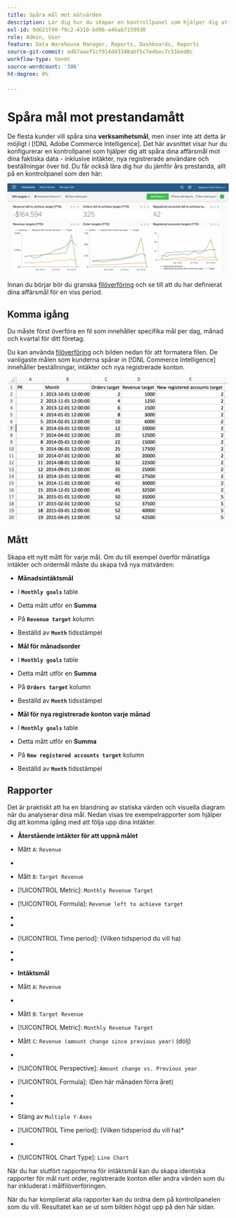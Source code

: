 ```yaml
---
title: Spåra mål mot mätvärden
description: Lär dig hur du skapar en kontrollpanel som hjälper dig att spåra dina affärsmål mot dina faktiska data - inklusive intäkter, nya registrerade användare och beställningar över tid.
exl-id: 9d621f40-f9c2-4310-bd96-a46ab7159930
role: Admin, User
feature: Data Warehouse Manager, Reports, Dashboards, Reports
source-git-commit: adb7aaef1cf914d43348abf5c7e4bec7c51bed0c
workflow-type: tm+mt
source-wordcount: '386'
ht-degree: 0%

---
```


# Spåra mål mot prestandamått

De flesta kunder vill spåra sina **verksamhetsmål**, men inser inte att detta är möjligt i [!DNL Adobe Commerce Intelligence]. Det här avsnittet visar hur du konfigurerar en kontrollpanel som hjälper dig att spåra dina affärsmål mot dina faktiska data - inklusive intäkter, nya registrerade användare och beställningar över tid. Du får också lära dig hur du jämför års prestanda, allt på en kontrollpanel som den här:

![](../../assets/Goals-_dashboard_2.png)

Innan du börjar bör du granska [filöverföring](../importing-data/connecting-data/using-file-uploader.md) och se till att du har definierat dina affärsmål för en viss period.

## Komma igång

Du måste först överföra en fil som innehåller specifika mål per dag, månad och kvartal för ditt företag.

Du kan använda [filöverföring](../importing-data/connecting-data/using-file-uploader.md) och bilden nedan för att formatera filen. De vanligaste målen som kunderna spårar in [!DNL Commerce Intelligence] innehåller beställningar, intäkter och nya registrerade konton.

![](../../assets/Goals-_Excel.png)

## Mått

Skapa ett nytt mått för varje mål. Om du till exempel överför månatliga intäkter och ordermål måste du skapa två nya mätvärden:

* **Månadsintäktsmål**
* I **`Monthly goals`** table
* Detta mått utför en **Summa**
* På **`Revenue target`** kolumn
* Beställd av **`Month`** tidsstämpel

* **Mål för månadsorder**
* I **`Monthly goals`** table
* Detta mått utför en **Summa**
* På **`Orders target`** kolumn
* Beställd av **`Month`** tidsstämpel

* **Mål för nya registrerade konton varje månad**
* I **`Monthly goals`** table
* Detta mått utför en **Summa**
* På **`New registered accounts target`** kolumn
* Beställd av **`Month`** tidsstämpel

## Rapporter

Det är praktiskt att ha en blandning av statiska värden och visuella diagram när du analyserar dina mål. Nedan visas tre exempelrapporter som hjälper dig att komma igång med att följa upp dina intäkter.

* **Återstående intäkter för att uppnå målet**
* Mått `A`: `Revenue`
* 
  [!UICONTROL-mått]: `Revenue`

* Mått `B`: `Target Revenue`
* [!UICONTROL Metric]: `Monthly Revenue Target`

* [!UICONTROL Formula]: `Revenue left to achieve target`
* 
  [!UICONTROL-formel]: `(B-A)`
* 
  [!UICONTROL Format]: `Number`

* [!UICONTROL Time period]: (Vilken tidsperiod du vill ha)
* 
  [!UICONTROL Interval]: `Month`
* 
  [!UICONTROL-diagramtyp]: `Scalar`

* **Intäktsmål**
* Mått `A`: `Revenue`
* 
  [!UICONTROL-mått]: `Revenue`

* Mått `B`: `Target Revenue`
* [!UICONTROL Metric]: `Monthly Revenue Target`

* Mått `C`: `Revenue (amount change since previous year)` (dölj)
* 
  [!UICONTROL-mått]: `Revenue`
* [!UICONTROL Perspective]: `Amount change vs. Previous year`

* [!UICONTROL Formula]: (Den här månaden förra året)
* 
  [!UICONTROL-formel]: `(A-C)`
* 
  [!UICONTROL Format]: `Currency`

* Stäng av `Multiple Y-Axes`
* [!UICONTROL Time period]: (Vilken tidsperiod du vill ha)*
* 
  [!UICONTROL Interval]: `Month`
* [!UICONTROL Chart Type]: `Line Chart`

När du har slutfört rapporterna för intäktsmål kan du skapa identiska rapporter för mål runt order, registrerade konton eller andra värden som du har inkluderat i målfilöverföringen.

När du har kompilerat alla rapporter kan du ordna dem på kontrollpanelen som du vill. Resultatet kan se ut som bilden högst upp på den här sidan.
